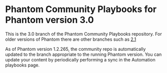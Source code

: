 # Phantom Community Playbooks for Phantom version 3.0

This is the 3.0 branch of the Phantom Community Playbooks repository. For older versions of Phantom there are other branches such as [2.1](https://github.com/phantomcyber/playbooks/tree/2.1)

As of Phantom version 1.2.265, the community repo is automatically updated to the branch appropriate to the running Phantom version. You can update your content by periodically performing a sync in the Automation playbooks page.
